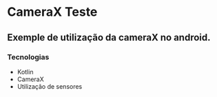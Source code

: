 # CameraX Teste

## Exemple de utilização da cameraX no android.


### Tecnologias
<ul>
  <li> Kotlin </li>
  <li> CameraX </li>
  <li> Utilização de sensores </li>
</ul>
